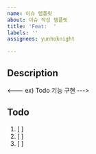 ```yaml
---
name: 이슈 템플릿
about: 이슈 작성 템플릿
title: 'Feat:  '
labels: ''
assignees: yunhoknight

---
```


## Description

<--- ex) Todo 기능 구현 --->

## Todo

1. [ ]
2. [ ]
3. [ ]
